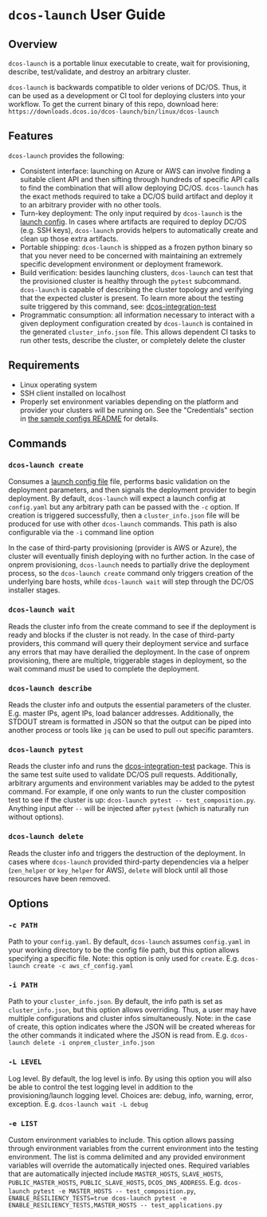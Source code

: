 # `dcos-launch` User Guide
## Overview

`dcos-launch` is a portable linux executable to create, wait for provisioning, describe, test/validate, and destroy an arbitrary cluster.

`dcos-launch` is backwards compatible to older verions of DC/OS. Thus, it can be used as a development or CI tool for deploying clusters into your workflow. To get the current binary of this repo, download here: `https://downloads.dcos.io/dcos-launch/bin/linux/dcos-launch`

## Features
`dcos-launch` provides the following:
* Consistent interface: launching on Azure or AWS can involve finding a suitable client API and then sifting through hundreds of specific API calls to find the combination that will allow deploying DC/OS. `dcos-launch` has the exact methods required to take a DC/OS build artifact and deploy it to an arbitrary provider with no other tools.
* Turn-key deployment: The only input required by `dcos-launch` is the [launch config](sample_configs/README.md). In cases where artifacts are required to deploy DC/OS (e.g. SSH keys), `dcos-launch` provids helpers to automatically create and clean up those extra artifacts.
* Portable shipping: `dcos-launch` is shipped as a frozen python binary so that you never need to be concerned with maintaining an extremely specific development environment or deployment framework.
* Build verification: besides launching clusters, `dcos-launch` can test that the provisioned cluster is healthy through the `pytest` subcommand. `dcos-launch` is capable of describing the cluster topology and verifying that the expected cluster is present. To learn more about the testing suite triggered by this command, see: [dcos-integration-test](http://github.com/dcos/dcos/tree/master/packages/dcos-integration-test/extra)
* Programmatic consumption: all information necessary to interact with a given deployment configuration created by `dcos-launch` is contained in the generated `cluster_info.json` file. This allows dependent CI tasks to run other tests, describe the cluster, or completely delete the cluster

## Requirements
* Linux operating system
* SSH client installed on localhost
* Properly set environment variables depending on the platform and provider your clusters will be running on. See the "Credentials" section in [the sample configs README](sample_configs/README.md) for details.

## Commands
### `dcos-launch create`
Consumes a [launch config file](sample_configs/README.md) file, performs basic validation on the deployment parameters, and then signals the deployment provider to begin deployment. By default, `dcos-launch` will expect a launch config at `config.yaml` but any arbitrary path can be passed with the `-c` option. If creation is triggered successfully, then a `cluster_info.json` file will be produced for use with other `dcos-launch` commands. This path is also configurable via the `-i` command line option

In the case of third-party provisioning (provider is AWS or Azure), the cluster will eventually finish deploying with no further action. In the case of onprem provisioning, `dcos-launch` needs to partially drive the deployment process, so the `dcos-launch create` command only triggers creation of the underlying bare hosts, while `dcos-launch wait` will step through the DC/OS installer stages.

### `dcos-launch wait`
Reads the cluster info from the create command to see if the deployment is ready and blocks if the cluster is not ready. In the case of third-party providers, this command will query their deployment service and surface any errors that may have derailied the deployment. In the case of onprem provisioning, there are multiple, triggerable stages in deployment, so the wait command *must* be used to complete the deployment.

### `dcos-launch describe`
Reads the cluster info and outputs the essential parameters of the cluster. E.g. master IPs, agent IPs, load balancer addresses. Additionally, the STDOUT stream is formatted in JSON so that the output can be piped into another process or tools like `jq` can be used to pull out specific paramters.

### `dcos-launch pytest`
Reads the cluster info and runs the [dcos-integration-test](http://github.com/dcos/dcos/tree/master/packages/dcos-integration-test/extra) package. This is the same test suite used to validate DC/OS pull requests. Additionally, arbitrary arguments and environment variables may be added to the pytest command. For example, if one only wants to run the cluster composition test to see if the cluster is up: `dcos-launch pytest -- test_composition.py`. Anything input after `--` will be injected after `pytest` (which is naturally run without options).

### `dcos-launch delete`
Reads the cluster info and triggers the destruction of the deployment. In cases where `dcos-launch` provided third-party dependencies via a helper (`zen_helper` or `key_helper` for AWS), `delete` will block until all those resources have been removed.

## Options
### `-c PATH`
Path to your `config.yaml`. By default, `dcos-launch` assumes `config.yaml` in your working directory to be the config file path, but this option allows specifying a specific file. Note: this option is only used for `create`. E.g. `dcos-launch create -c aws_cf_config.yaml`

### `-i PATH`
Path to your `cluster_info.json`. By default, the info path is set as `cluster_info.json`, but this option allows overriding. Thus, a user may have multiple configurations and cluster infos simultaneously. Note: in the case of create, this option indicates where the JSON will be created whereas for the other commands it indicated where the JSON is read from. E.g. `dcos-launch delete -i onprem_cluster_info.json`

### `-L LEVEL`
Log level. By default, the log level is info. By using this option you will also be able to control the test logging level in addition to the provisioning/launch logging level. Choices are: debug, info, warning, error, exception. E.g. `dcos-launch wait -L debug`

### `-e LIST`
Custom environment variables to include. This option allows passing through environment variables from the current environment into the testing environment. The list is comma delimited and any provided environment variables will override the automatically injected ones. Required variables that are automatically injected include `MASTER_HOSTS`, `SLAVE_HOSTS`, `PUBLIC_MASTER_HOSTS`, `PUBLIC_SLAVE_HOSTS`, `DCOS_DNS_ADDRESS`. E.g. `dcos-launch pytest -e MASTER_HOSTS -- test_composition.py`, `ENABLE_RESILIENCY_TESTS=true dcos-launch pytest -e ENABLE_RESILIENCY_TESTS,MASTER_HOSTS -- test_applications.py`
